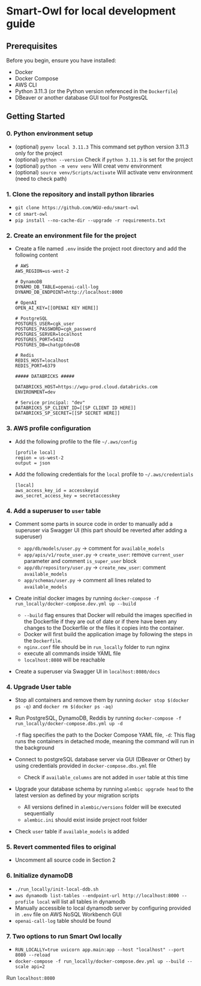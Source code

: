 # Smart-Owl for local development guide

## Prerequisites

Before you begin, ensure you have installed:

- Docker
- Docker Compose
- AWS CLI
- Python 3.11.3 (or the Python version referenced in the `Dockerfile`)
- DBeaver or another database GUI tool for PostgresQL

## Getting Started

### 0. Python environment setup

- (optional) `pyenv local 3.11.3` This command set python version 3.11.3 only for the project
- (optional) `python --version` Check if `python 3.11.3` is set for the project
- (optional) `python -m venv venv` Will creat venv environment
- (optional) `source venv/Scripts/activate` Will activate venv environment (need to check path)

### 1. Clone the repository and install python libraries

- `git clone https://github.com/WGU-edu/smart-owl`
- `cd smart-owl`
- `pip install --no-cache-dir --upgrade -r requirements.txt`

### 2. Create an environment file for the project

- Create a file named `.env` inside the project root directory and add the following content

  ```
  # AWS
  AWS_REGION=us-west-2

  # DynamoDB
  DYNAMO_DB_TABLE=openai-call-log
  DYNAMO_DB_ENDPOINT=http://localhost:8000

  # OpenAI
  OPEN_AI_KEY=[[OPENAI KEY HERE]]

  # PostgreSQL
  POSTGRES_USER=cgk_user
  POSTGRES_PASSWORD=cgk_password
  POSTGRES_SERVER=localhost
  POSTGRES_PORT=5432
  POSTGRES_DB=chatgptdevDB

  # Redis
  REDIS_HOST=localhost
  REDIS_PORT=6379

  ##### DATABRICKS #####

  DATABRICKS_HOST=https://wgu-prod.cloud.databricks.com
  ENVIRONMENT=dev

  # Service principal: "dev"
  DATABRICKS_SP_CLIENT_ID=[[SP CLIENT ID HERE]]
  DATABRICKS_SP_SECRET=[[SP SECRET HERE]]
  ```

### 3. AWS profile configuration

- Add the following profile to the file `~/.aws/config`

  ```
  [profile local]
  region = us-west-2
  output = json
  ```

- Add the following credentials for the `local` profile to `~/.aws/credentials`
  ```
  [local]
  aws_access_key_id = accesskeyid
  aws_secret_access_key = secretaccesskey
  ```

### 4. Add a superuser to `user` table

- Comment some parts in source code in order to manually add a superuser via Swagger UI (this part should be reverted after adding a superuser)

  - `app/db/models/user.py` -> comment for `available_models`
  - `app/apis/v1/route_user.py` -> `create_user`: remove `current_user` parameter and comment `is_super_user` block
  - `app/db/repository/user.py` -> `create_new_user`: comment `available_models`
  - `app/schemas/user.py` -> comment all lines related to `available_models`

- Create initial docker images by running `docker-compose -f run_locally/docker-compose.dev.yml up --build`

  - `--build` flag ensures that Docker will rebuild the images specified in the Dockerfile if they are out of date or if there have been any changes to the Dockerfile or the files it copies into the container.
  - Docker will first build the application image by following the steps in the `Dockerfile`.
  - `nginx.conf` file should be in `run_locally` folder to run nginx
  - execute all commands inside YAML file
  - `localhost:8080` will be reachable

- Create a superuser via Swagger UI in `localhost:8080/docs`

### 4. Upgrade User table

- Stop all containers and remove them by running `docker stop $(docker ps -q)` and `docker rm $(docker ps -aq)`
- Run PostgreSQL, DynamoDB, Reddis by running `docker-compose -f run_locally/docker-compose.dbs.yml up -d`

  `-f` flag specifies the path to the Docker Compose YAML file, `-d`: This flag runs the containers in detached mode, meaning the command will run in the background

- Connect to postgreSQL database server via GUI (DBeaver or Other) by using credentials provided in `docker-compose.dbs.yml` file

  - Check if `available_columns` are not added in `user` table at this time

- Upgrade your database schema by running `alembic upgrade head` to the latest version as defined by your migration scripts

  - All versions defined in `alembic/versions` folder will be executed sequentially
  - `alembic.ini` should exist inside project root folder

- Check `user` table if `available_models` is added

### 5. Revert commented files to original

- Uncomment all source code in Section 2

### 6. Initialize dynamoDB

- `./run_locally/init-local-ddb.sh`
- `aws dynamodb list-tables --endpoint-url http://localhost:8000 --profile local` will list all tables in dynamodb
- Manually accessible to local dynamodb server by configuring provided in `.env` file on AWS NoSQL Workbench GUI
- `openai-call-log` table should be found

### 7. Two options to run Smart Owl locally

- `RUN_LOCALLY=true uvicorn app.main:app --host "localhost" --port 8080 --reload`
- `docker-compose -f run_locally/docker-compose.dev.yml up --build --scale api=2`

Run `localhost:8080`
